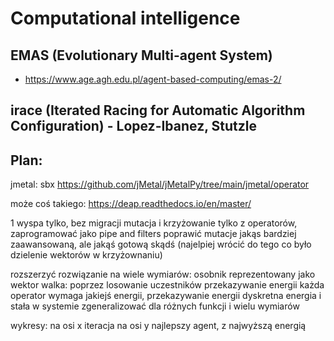 # Computational intelligence

## EMAS (Evolutionary Multi-agent System)

- https://www.age.agh.edu.pl/agent-based-computing/emas-2/

## irace (Iterated Racing for Automatic Algorithm Configuration) - Lopez-Ibanez, Stutzle


## Plan:
jmetal:
    sbx
    https://github.com/jMetal/jMetalPy/tree/main/jmetal/operator

może coś takiego:
https://deap.readthedocs.io/en/master/

1 wyspa tylko, bez migracji
mutacja i krzyżowanie tylko z operatorów, zaprogramować jako pipe and filters
poprawić mutacje jakąs bardziej zaawansowaną, ale jakąś gotową skądś (najelpiej wrócić do tego co było dzielenie wektorów w krzyżownaniu)

rozszerzyć rozwiązanie na wiele wymiarów:
    osobnik reprezentowany jako wektor
walka:
    poprzez losowanie uczestników
    przekazywanie energii
każda operator wymaga jakiejś energii, przekazywanie energii
dyskretna energia i stała w systemie
zgeneralizować dla różnych funkcji i wielu wymiarów

wykresy:
    na osi x iteracja
    na osi y najlepszy agent, z najwyższą energią

